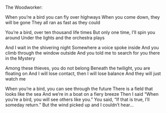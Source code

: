 The Woodworker:

When you’re a bird you can fly over highways
When you come down, they will be gone
They all ran as fast as they could

You’re a bird, over ten thousand life times
But only one time, I’ll spin you around
Under the lights and the orchestra plays

And I wait in the shivering night
Somewhere a voice spoke inside
And you climb through the window outside
And you told me to search for you there in the Mystery

Among these thieves, you do not belong
Beneath the twilight, you are floating on
And I will lose contact, then I will lose balance
And they will just watch me

When you’re a bird, you can see through the future
There is a field that looks like the sea
And we’re in a boat on a fiery breeze
Then I said “When you’re a bird, you will see others like you.”
You said, “If that is true, I’ll someday return.”
But the wind picked up and I couldn’t hear...